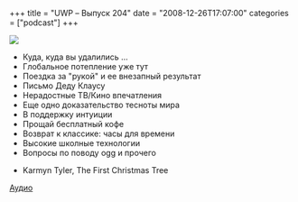 +++
title = "UWP – Выпуск 204"
date = "2008-12-26T17:07:00"
categories = ["podcast"]
+++

![](https://podcast.umputun.com/images/uwp/uwp204.jpg)


- Куда, куда вы удалились ...
- Глобальное потепление уже тут
- Поездка за "рукой" и ее внезапный результат
- Письмо Деду Клаусу
- Нерадостные ТВ/Кино впечатления
- Еще одно доказательство тесноты мира
- В поддержку интуиции
- Прощай бесплатный кофе
- Возврат к классике: часы для времени
- Высокие школные технологии
- Вопросы по поводу ogg и прочего


* Karmyn Tyler, The First Christmas Tree

[Аудио](http://archive.rucast.net/uwp/media/ump_podcast204.mp3)
<audio src="http://archive.rucast.net/uwp/media/ump_podcast204.mp3" preload="none">